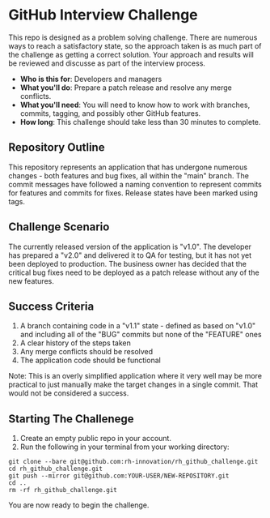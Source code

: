 # GitHub Interview Challenge

This repo is designed as a problem solving challenge. There are numerous ways to reach a satisfactory state, so the approach taken is as much part of the challenge as getting a correct solution. Your approach and results will be reviewed and discusse as part of the interview process.

- **Who is this for**: Developers and managers
- **What you'll do**: Prepare a patch release and resolve any merge conflicts.
- **What you'll need**: You will need to know how to work with branches, commits, tagging, and possibly other GitHub features.
- **How long**: This challenge should take less than 30 minutes to complete.

## Repository Outline

This repository represents an application that has undergone numerous changes - both features and bug fixes, all within the "main" branch. The commit messages have followed a naming convention to represent commits for features and commits for fixes. Release states have been marked using tags.

## Challenge Scenario

The currently released version of the application is "v1.0". The developer has prepared a "v2.0" and delivered it to QA for testing, but it has not yet been deployed to production. The business owner has decided that the critical bug fixes need to be deployed as a patch release without any of the new features.

## Success Criteria

1. A branch containing code in a "v1.1" state - defined as based on "v1.0" and including all of the "BUG" commits but none of the "FEATURE" ones
2. A clear history of the steps taken
3. Any merge conflicts should be resolved
4. The application code should be functional

Note: This is an overly simplified application where it very well may be more practical to just manually make the target changes in a single commit. That would not be considered a success.

## Starting The Challenege

1. Create an empty public repo in your account.
2. Run the following in your terminal from your working directory:
```
git clone --bare git@github.com:rh-innovation/rh_github_challenge.git
cd rh_github_challenge.git
git push --mirror git@github.com:YOUR-USER/NEW-REPOSITORY.git
cd ..
rm -rf rh_github_challenge.git
```
You are now ready to begin the challenge.
